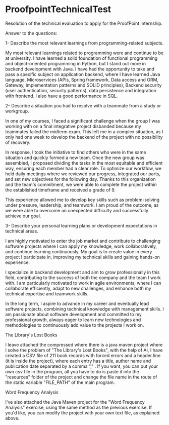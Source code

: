 # ProofpointTechnicalTest
Resolution of the technical evaluation to apply for the ProofPoint internship.


Answer to the questions:

1- Describe the most relevant learnings from programming-related subjects.

My most relevant learnings related to programming were and continue to be at university. I have learned a solid foundation of functional programming and object-oriented programming in Python, but I stand out more in backend development with Java. I have had the opportunity to take and pass a specific subject on application backend, where I have learned Java language, Microservices (APIs, Spring framework, Data access and ORM, Gateway, implementation patterns and SOLID principles), Backend security (user authentication, security patterns), data persistence and integration with frontend. I also have a good performance in SQL.

2- Describe a situation you had to resolve with a teammate from a study or workgroup.

In one of my courses, I faced a significant challenge when the group I was working with on a final integrative project disbanded because my teammates failed the midterm exam. This left me in a complex situation, as I only had one week to develop the backend of the project with no possibility of recovery.

In response, I took the initiative to find others who were in the same situation and quickly formed a new team. Once the new group was assembled, I proposed dividing the tasks in the most equitable and efficient way, ensuring each member had a clear role. To optimize our workflow, we held daily meetings where we reviewed our progress, integrated our parts, and set new objectives for the following day. Thanks to this organization and the team's commitment, we were able to complete the project within the established timeframe and received a grade of 9.

This experience allowed me to develop key skills such as problem-solving under pressure, leadership, and teamwork. I am proud of the outcome, as we were able to overcome an unexpected difficulty and successfully achieve our goal.

3- Describe your personal learning plans or development expectations in technical areas.

I am highly motivated to enter the job market and contribute to challenging software projects where I can apply my knowledge, work collaboratively, and continue learning continuously. My goal is to create value in every project I participate in, improving my technical skills and gaining hands-on experience.

I specialize in backend development and aim to grow professionally in this field, contributing to the success of both the company and the team I work with. I am particularly motivated to work in agile environments, where I can collaborate efficiently, adapt to new challenges, and enhance both my technical expertise and teamwork skills.

In the long term, I aspire to advance in my career and eventually lead software projects, combining technical knowledge with management skills. I am passionate about software development and committed to my professional growth, always eager to learn new technologies and methodologies to continuously add value to the projects I work on.





The Library's Lost Books

I leave attached the compressed where there is a java maven project where I solve the problem of "The Library's Lost Books", with the help of AI, I have created a CSV file of 211 book records with forced errors and a header line (it is inside the project), where each entry has a title, author name and publication date separated by a comma "," . If you want, you can put your own csv file in the program, all you have to do is paste it into the "resources" folder of the project and change the file name in the route of the static variable "FILE_PATH" of the main program.


Word Frequency Analysis

I've also attached the Java Maven project for the "Word Frequency Analysis" exercise, using the same method as the previous exercise. If you'd like, you can modify the project with your own text file, as explained above.
